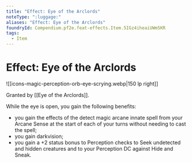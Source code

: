 ```yaml
---
title: "Effect: Eye of the Arclords"
noteType: ":luggage:"
aliases: "Effect: Eye of the Arclords"
foundryId: Compendium.pf2e.feat-effects.Item.5IGz4iheaiUWm5KR
tags:
  - Item
---
```


# Effect: Eye of the Arclords
![[icons-magic-perception-orb-eye-scrying.webp|150 lp right]]

Granted by [[Eye of the Arclords]].

While the eye is open, you gain the following benefits:

*   you gain the effects of the detect magic arcane innate spell from your Arcane Sense at the start of each of your turns without needing to cast the spell;
*   you gain darkvision;
*   you gain a +2 status bonus to Perception checks to Seek undetected and hidden creatures and to your Perception DC against Hide and Sneak.
